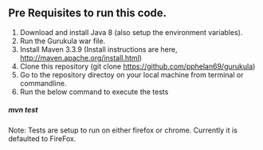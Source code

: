 ## Pre Requisites to run this code.

1. Download and install Java 8 (also setup the environment variables).
2. Run the Gurukula war file.
3. Install Maven 3.3.9 (Install instructions are here, http://maven.apache.org/install.html)
4. Clone this repository (git clone https://github.com/pphelan69/gurukula)
5. Go to the repository directoy on your local machine from terminal or commandline.
6. Run the below command to execute the tests

##### mvn test

Note: Tests are setup to run on either firefox or chrome. Currently it is defaulted to FireFox.